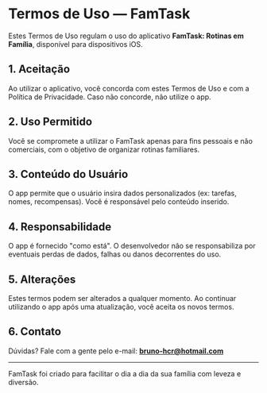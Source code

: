 # Termos de Uso — FamTask

Estes Termos de Uso regulam o uso do aplicativo **FamTask: Rotinas em Família**, disponível para dispositivos iOS.

## 1. Aceitação
Ao utilizar o aplicativo, você concorda com estes Termos de Uso e com a Política de Privacidade. Caso não concorde, não utilize o app.

## 2. Uso Permitido
Você se compromete a utilizar o FamTask apenas para fins pessoais e não comerciais, com o objetivo de organizar rotinas familiares.

## 3. Conteúdo do Usuário
O app permite que o usuário insira dados personalizados (ex: tarefas, nomes, recompensas). Você é responsável pelo conteúdo inserido.

## 4. Responsabilidade
O app é fornecido "como está". O desenvolvedor não se responsabiliza por eventuais perdas de dados, falhas ou danos decorrentes do uso.

## 5. Alterações
Estes termos podem ser alterados a qualquer momento. Ao continuar utilizando o app após uma atualização, você aceita os novos termos.

## 6. Contato
Dúvidas? Fale com a gente pelo e-mail: **bruno-hcr@hotmail.com**

---

FamTask foi criado para facilitar o dia a dia da sua família com leveza e diversão.